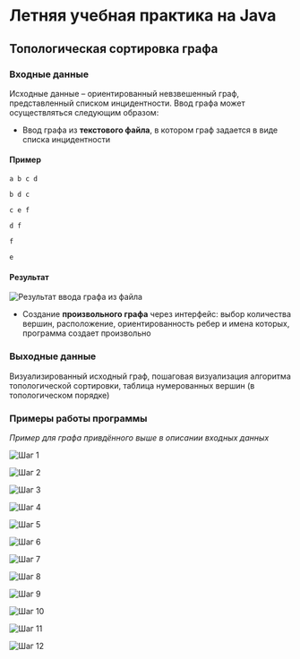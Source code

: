 # Летняя учебная практика на Java

## Топологическая сортировка графа

### Входные данные

Исходные данные – ориентированный невзвешенный граф, представленный списком инцидентности. Ввод графа может осуществляться следующим образом:

- Ввод графа из __текстового файла__, в котором граф задается в виде списка инцидентности

#### Пример

    a b c d

    b d c

    c e f

    d f

    f

    e

#### Результат

![Результат ввода графа из файла](https://github.com/AleksandrRybin/leti-graph-java-project/raw/master/img/image.png)

- Создание __произвольного графа__ через интерфейс: выбор количества вершин, расположение, ориентированность ребер и имена которых, программа создает произвольно

### Выходные данные

Визуализированный исходный граф, пошаговая визуализация алгоритма топологической сортировки, таблица нумерованных вершин (в топологическом порядке)

### Примеры работы программы

_Пример для графа привдённого выше в описании входных данных_

![Шаг 1](https://github.com/AleksandrRybin/leti-graph-java-project/raw/master/img/image(1).png)

![Шаг 2](https://github.com/AleksandrRybin/leti-graph-java-project/raw/master/img/image(2).png)

![Шаг 3](https://github.com/AleksandrRybin/leti-graph-java-project/raw/master/img/image(3).png)

![Шаг 4](https://github.com/AleksandrRybin/leti-graph-java-project/raw/master/img/image(4).png)

![Шаг 5](https://github.com/AleksandrRybin/leti-graph-java-project/raw/master/img/image(5).png)

![Шаг 6](https://github.com/AleksandrRybin/leti-graph-java-project/raw/master/img/image(6).png)

![Шаг 7](https://github.com/AleksandrRybin/leti-graph-java-project/raw/master/img/image(7).png)

![Шаг 8](https://github.com/AleksandrRybin/leti-graph-java-project/raw/master/img/image(8).png)

![Шаг 9](https://github.com/AleksandrRybin/leti-graph-java-project/raw/master/img/image(9).png)

![Шаг 10](https://github.com/AleksandrRybin/leti-graph-java-project/raw/master/img/image(10).png)

![Шаг 11](https://github.com/AleksandrRybin/leti-graph-java-project/raw/master/img/image(11).png)

![Шаг 12](https://github.com/AleksandrRybin/leti-graph-java-project/raw/master/img/image(12).png)